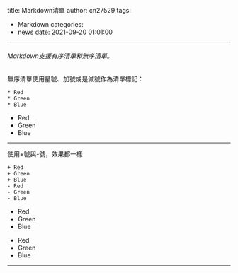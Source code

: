 title: Markdown清單
author: cn27529
tags:
  - Markdown
categories:
  - news
date: 2021-09-20 01:01:00
---
###### Markdown支援有序清單和無序清單。

無序清單使用星號、加號或是減號作為清單標記：

```
* Red
* Green
* Blue
```

* Red
* Green
* Blue
---

使用+號與-號，效果都一樣
```
+ Red
+ Green
+ Blue
- Red
- Green
- Blue
```
+ Red
+ Green
+ Blue
- Red
- Green
- Blue
---
